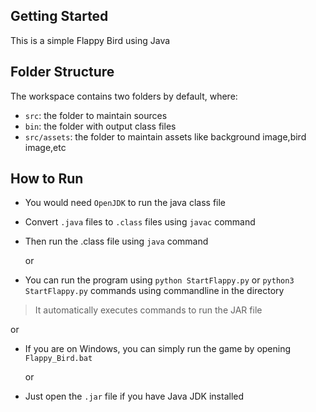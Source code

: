 ## Getting Started

This is a simple Flappy Bird using Java

## Folder Structure

The workspace contains two folders by default, where:

- `src`: the folder to maintain sources
- `bin`: the folder with output class files
- `src/assets`: the folder to maintain assets like background image,bird image,etc

## How to Run

- You would need `OpenJDK` to run the java class file
- Convert `.java` files to `.class` files using `javac` command
- Then run the .class file using `java` command

  or

- You can run the program using `python StartFlappy.py` or `python3 StartFlappy.py` commands using commandline in the directory 
>It automatically executes commands to run the JAR file

  or

- If you are on Windows, you can simply run the game by opening `Flappy_Bird.bat`

  or

- Just open the `.jar` file if you have Java JDK installed 
